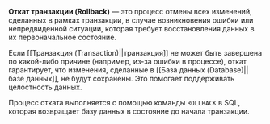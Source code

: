 **Откат транзакции (Rollback)** — это процесс отмены всех изменений, сделанных в рамках транзакции, в случае возникновения ошибки или непредвиденной ситуации, которая требует восстановления данных в их первоначальное состояние.

Если [[Транзакция (Transaction)||транзакция]] не может быть завершена по какой-либо причине (например, из-за ошибки в процессе), откат гарантирует, что изменения, сделанные в [[База данных (Database)||базе данных]], не будут сохранены. Это помогает поддерживать целостность данных.

Процесс отката выполняется с помощью команды `ROLLBACK` в SQL, которая возвращает базу данных в состояние до начала транзакции.